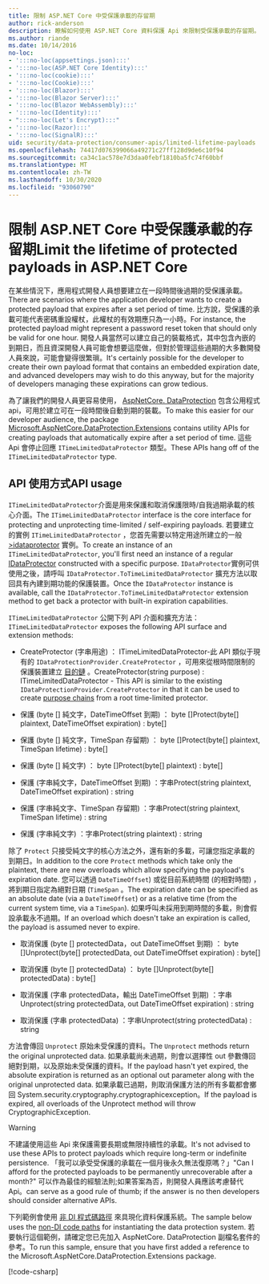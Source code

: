 ```yaml
---
title: 限制 ASP.NET Core 中受保護承載的存留期
author: rick-anderson
description: 瞭解如何使用 ASP.NET Core 資料保護 Api 來限制受保護承載的存留期。
ms.author: riande
ms.date: 10/14/2016
no-loc:
- ':::no-loc(appsettings.json):::'
- ':::no-loc(ASP.NET Core Identity):::'
- ':::no-loc(cookie):::'
- ':::no-loc(Cookie):::'
- ':::no-loc(Blazor):::'
- ':::no-loc(Blazor Server):::'
- ':::no-loc(Blazor WebAssembly):::'
- ':::no-loc(Identity):::'
- ":::no-loc(Let's Encrypt):::"
- ':::no-loc(Razor):::'
- ':::no-loc(SignalR):::'
uid: security/data-protection/consumer-apis/limited-lifetime-payloads
ms.openlocfilehash: 74417d076399066a49271c27ff128d9de6c10f94
ms.sourcegitcommit: ca34c1ac578e7d3daa0febf1810ba5fc74f60bbf
ms.translationtype: MT
ms.contentlocale: zh-TW
ms.lasthandoff: 10/30/2020
ms.locfileid: "93060790"
---
```

# <a name="limit-the-lifetime-of-protected-payloads-in-aspnet-core"></a><span data-ttu-id="4687b-103">限制 ASP.NET Core 中受保護承載的存留期</span><span class="sxs-lookup"><span data-stu-id="4687b-103">Limit the lifetime of protected payloads in ASP.NET Core</span></span>

<span data-ttu-id="4687b-104">在某些情況下，應用程式開發人員想要建立在一段時間後過期的受保護承載。</span><span class="sxs-lookup"><span data-stu-id="4687b-104">There are scenarios where the application developer wants to create a protected payload that expires after a set period of time.</span></span> <span data-ttu-id="4687b-105">比方說，受保護的承載可能代表密碼重設權杖，此權杖的有效期應只為一小時。</span><span class="sxs-lookup"><span data-stu-id="4687b-105">For instance, the protected payload might represent a password reset token that should only be valid for one hour.</span></span> <span data-ttu-id="4687b-106">開發人員當然可以建立自己的裝載格式，其中包含內嵌的到期日，而且資深開發人員可能會想要這麼做，但對於管理這些過期的大多數開發人員來說，可能會變得很繁瑣。</span><span class="sxs-lookup"><span data-stu-id="4687b-106">It's certainly possible for the developer to create their own payload format that contains an embedded expiration date, and advanced developers may wish to do this anyway, but for the majority of developers managing these expirations can grow tedious.</span></span>

<span data-ttu-id="4687b-107">為了讓我們的開發人員更容易使用， [AspNetCore. DataProtection](https://www.nuget.org/packages/Microsoft.AspNetCore.DataProtection.Extensions/) 包含公用程式 api，可用於建立可在一段時間後自動到期的裝載。</span><span class="sxs-lookup"><span data-stu-id="4687b-107">To make this easier for our developer audience, the package [Microsoft.AspNetCore.DataProtection.Extensions](https://www.nuget.org/packages/Microsoft.AspNetCore.DataProtection.Extensions/) contains utility APIs for creating payloads that automatically expire after a set period of time.</span></span> <span data-ttu-id="4687b-108">這些 Api 會停止回應 `ITimeLimitedDataProtector` 類型。</span><span class="sxs-lookup"><span data-stu-id="4687b-108">These APIs hang off of the `ITimeLimitedDataProtector` type.</span></span>

## <a name="api-usage"></a><span data-ttu-id="4687b-109">API 使用方式</span><span class="sxs-lookup"><span data-stu-id="4687b-109">API usage</span></span>

<span data-ttu-id="4687b-110">`ITimeLimitedDataProtector`介面是用來保護和取消保護限時/自我過期承載的核心介面。</span><span class="sxs-lookup"><span data-stu-id="4687b-110">The `ITimeLimitedDataProtector` interface is the core interface for protecting and unprotecting time-limited / self-expiring payloads.</span></span> <span data-ttu-id="4687b-111">若要建立的實例 `ITimeLimitedDataProtector` ，您首先需要以特定用途所建立的一般 [>idataprotector](xref:security/data-protection/consumer-apis/overview) 實例。</span><span class="sxs-lookup"><span data-stu-id="4687b-111">To create an instance of an `ITimeLimitedDataProtector`, you'll first need an instance of a regular [IDataProtector](xref:security/data-protection/consumer-apis/overview) constructed with a specific purpose.</span></span> <span data-ttu-id="4687b-112">`IDataProtector`實例可供使用之後，請呼叫 `IDataProtector.ToTimeLimitedDataProtector` 擴充方法以取回具有內建到期功能的保護裝置。</span><span class="sxs-lookup"><span data-stu-id="4687b-112">Once the `IDataProtector` instance is available, call the `IDataProtector.ToTimeLimitedDataProtector` extension method to get back a protector with built-in expiration capabilities.</span></span>

<span data-ttu-id="4687b-113">`ITimeLimitedDataProtector` 公開下列 API 介面和擴充方法：</span><span class="sxs-lookup"><span data-stu-id="4687b-113">`ITimeLimitedDataProtector` exposes the following API surface and extension methods:</span></span>

* <span data-ttu-id="4687b-114">CreateProtector (字串用途) ： ITimeLimitedDataProtector-此 API 類似于現有的 `IDataProtectionProvider.CreateProtector` ，可用來從根時間限制的保護裝置建立 [目的鏈](xref:security/data-protection/consumer-apis/purpose-strings) 。</span><span class="sxs-lookup"><span data-stu-id="4687b-114">CreateProtector(string purpose) : ITimeLimitedDataProtector - This API is similar to the existing `IDataProtectionProvider.CreateProtector` in that it can be used to create [purpose chains](xref:security/data-protection/consumer-apis/purpose-strings) from a root time-limited protector.</span></span>

* <span data-ttu-id="4687b-115">保護 (byte [] 純文字，DateTimeOffset 到期) ： byte []</span><span class="sxs-lookup"><span data-stu-id="4687b-115">Protect(byte[] plaintext, DateTimeOffset expiration) : byte[]</span></span>

* <span data-ttu-id="4687b-116">保護 (byte [] 純文字，TimeSpan 存留期) ： byte []</span><span class="sxs-lookup"><span data-stu-id="4687b-116">Protect(byte[] plaintext, TimeSpan lifetime) : byte[]</span></span>

* <span data-ttu-id="4687b-117">保護 (byte [] 純文字) ： byte []</span><span class="sxs-lookup"><span data-stu-id="4687b-117">Protect(byte[] plaintext) : byte[]</span></span>

* <span data-ttu-id="4687b-118">保護 (字串純文字，DateTimeOffset 到期) ：字串</span><span class="sxs-lookup"><span data-stu-id="4687b-118">Protect(string plaintext, DateTimeOffset expiration) : string</span></span>

* <span data-ttu-id="4687b-119">保護 (字串純文字、TimeSpan 存留期) ：字串</span><span class="sxs-lookup"><span data-stu-id="4687b-119">Protect(string plaintext, TimeSpan lifetime) : string</span></span>

* <span data-ttu-id="4687b-120">保護 (字串純文字) ：字串</span><span class="sxs-lookup"><span data-stu-id="4687b-120">Protect(string plaintext) : string</span></span>

<span data-ttu-id="4687b-121">除了 `Protect` 只接受純文字的核心方法之外，還有新的多載，可讓您指定承載的到期日。</span><span class="sxs-lookup"><span data-stu-id="4687b-121">In addition to the core `Protect` methods which take only the plaintext, there are new overloads which allow specifying the payload's expiration date.</span></span> <span data-ttu-id="4687b-122">您可以透過 `DateTimeOffset`) 或從目前系統時間 (的相對時間) ，將到期日指定為絕對日期 (`TimeSpan` 。</span><span class="sxs-lookup"><span data-stu-id="4687b-122">The expiration date can be specified as an absolute date (via a `DateTimeOffset`) or as a relative time (from the current system time, via a `TimeSpan`).</span></span> <span data-ttu-id="4687b-123">如果呼叫未採用到期時間的多載，則會假設承載永不過期。</span><span class="sxs-lookup"><span data-stu-id="4687b-123">If an overload which doesn't take an expiration is called, the payload is assumed never to expire.</span></span>

* <span data-ttu-id="4687b-124">取消保護 (byte [] protectedData，out DateTimeOffset 到期) ： byte []</span><span class="sxs-lookup"><span data-stu-id="4687b-124">Unprotect(byte[] protectedData, out DateTimeOffset expiration) : byte[]</span></span>

* <span data-ttu-id="4687b-125">取消保護 (byte [] protectedData) ： byte []</span><span class="sxs-lookup"><span data-stu-id="4687b-125">Unprotect(byte[] protectedData) : byte[]</span></span>

* <span data-ttu-id="4687b-126">取消保護 (字串 protectedData，輸出 DateTimeOffset 到期) ：字串</span><span class="sxs-lookup"><span data-stu-id="4687b-126">Unprotect(string protectedData, out DateTimeOffset expiration) : string</span></span>

* <span data-ttu-id="4687b-127">取消保護 (字串 protectedData) ：字串</span><span class="sxs-lookup"><span data-stu-id="4687b-127">Unprotect(string protectedData) : string</span></span>

<span data-ttu-id="4687b-128">方法會傳回 `Unprotect` 原始未受保護的資料。</span><span class="sxs-lookup"><span data-stu-id="4687b-128">The `Unprotect` methods return the original unprotected data.</span></span> <span data-ttu-id="4687b-129">如果承載尚未過期，則會以選擇性 out 參數傳回絕對到期，以及原始未受保護的資料。</span><span class="sxs-lookup"><span data-stu-id="4687b-129">If the payload hasn't yet expired, the absolute expiration is returned as an optional out parameter along with the original unprotected data.</span></span> <span data-ttu-id="4687b-130">如果承載已過期，則取消保護方法的所有多載都會擲回 System.security.cryptography.cryptographicexception。</span><span class="sxs-lookup"><span data-stu-id="4687b-130">If the payload is expired, all overloads of the Unprotect method will throw CryptographicException.</span></span>

>[!WARNING]
> <span data-ttu-id="4687b-131">不建議使用這些 Api 來保護需要長期或無限持續性的承載。</span><span class="sxs-lookup"><span data-stu-id="4687b-131">It's not advised to use these APIs to protect payloads which require long-term or indefinite persistence.</span></span> <span data-ttu-id="4687b-132">「我可以承受受保護的承載在一個月後永久無法復原嗎？」</span><span class="sxs-lookup"><span data-stu-id="4687b-132">"Can I afford for the protected payloads to be permanently unrecoverable after a month?"</span></span> <span data-ttu-id="4687b-133">可以作為最佳的經驗法則;如果答案為否，則開發人員應該考慮替代 Api。</span><span class="sxs-lookup"><span data-stu-id="4687b-133">can serve as a good rule of thumb; if the answer is no then developers should consider alternative APIs.</span></span>

<span data-ttu-id="4687b-134">下列範例會使用 [非 DI 程式碼路徑](xref:security/data-protection/configuration/non-di-scenarios) 來具現化資料保護系統。</span><span class="sxs-lookup"><span data-stu-id="4687b-134">The sample below uses the [non-DI code paths](xref:security/data-protection/configuration/non-di-scenarios) for instantiating the data protection system.</span></span> <span data-ttu-id="4687b-135">若要執行這個範例，請確定您已先加入 AspNetCore. DataProtection 副檔名套件的參考。</span><span class="sxs-lookup"><span data-stu-id="4687b-135">To run this sample, ensure that you have first added a reference to the Microsoft.AspNetCore.DataProtection.Extensions package.</span></span>

[!code-csharp[](limited-lifetime-payloads/samples/limitedlifetimepayloads.cs)]
